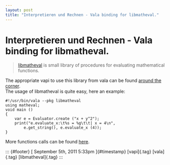 ```yaml
---
layout: post
title: "Interpretieren und Rechnen - Vala binding for libmatheval."
---
```



Interpretieren und Rechnen - Vala binding for libmatheval.
==========================================================

> [libmatheval](http://www.gnu.org/software/libmatheval/manual/libmatheval.html)
> is small library of procedures for evaluating mathematical functions.

The appropriate vapi to use this library from vala can be found [around
the
corner](https://gitorious.org/valastuff/vapis/blobs/master/vapis/libmatheval.vapi).\
The usage of libmatheval is quite easy, here an example:

``` {.brush:csharp}
#!/usr/bin/vala --pkg libmatheval
using matheval;
void main ()
{
    var e = Evaluator.create ("x + y^2");
    print("e.evaluate_x:\t%s = %g\t\t| x = 4\n", 
        e.get_string(), e.evaluate_x (4));
}
```

More functions calls can be found
[here](https://gitorious.org/valastuff/vapis/blobs/master/tests/matheval.vala).

::: {#footer}
[ September 5th, 2011 5:33pm ]{#timestamp} [vapi]{.tag} [vala]{.tag}
[libmatheval]{.tag}
:::
